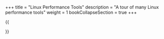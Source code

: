 +++
title = "Linux Performance Tools"
description = "A tour of many Linux performance tools"
weight = 1
bookCollapseSection = true
+++

{{<section>}}
